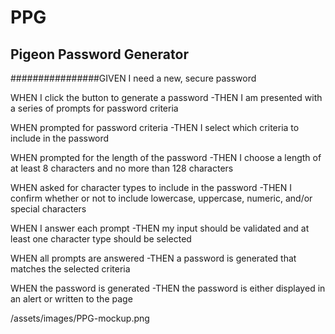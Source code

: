 # PPG
## Pigeon Password Generator
################GIVEN I need a new, secure password

WHEN I click the button to generate a password
-THEN I am presented with a series of prompts for password criteria

WHEN prompted for password criteria
-THEN I select which criteria to include in the password

WHEN prompted for the length of the password
-THEN I choose a length of at least 8 characters and no more than 128 characters

WHEN asked for character types to include in the password
-THEN I confirm whether or not to include lowercase, uppercase, numeric, and/or special characters

WHEN I answer each prompt
-THEN my input should be validated and at least one character type should be selected

WHEN all prompts are answered
-THEN a password is generated that matches the selected criteria

WHEN the password is generated
-THEN the password is either displayed in an alert or written to the page

/assets/images/PPG-mockup.png